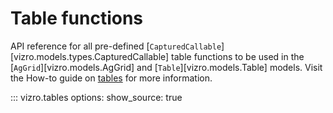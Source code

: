 # Table functions

API reference for all pre-defined [`CapturedCallable`][vizro.models.types.CapturedCallable] table functions to be used in the
[`AgGrid`][vizro.models.AgGrid] and [`Table`][vizro.models.Table] models. Visit the How-to guide on [tables](../user-guides/table.md)
for more information.

::: vizro.tables
    options:
      show_source: true
